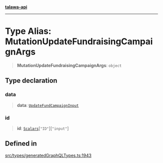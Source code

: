 [**talawa-api**](../../../README.md)

***

# Type Alias: MutationUpdateFundraisingCampaignArgs

> **MutationUpdateFundraisingCampaignArgs**: `object`

## Type declaration

### data

> **data**: [`UpdateFundCampaignInput`](UpdateFundCampaignInput.md)

### id

> **id**: [`Scalars`](Scalars.md)\[`"ID"`\]\[`"input"`\]

## Defined in

[src/types/generatedGraphQLTypes.ts:1943](https://github.com/Suyash878/talawa-api/blob/095e6964ce2a06c1c30d1acf81b6162203f1db91/src/types/generatedGraphQLTypes.ts#L1943)
